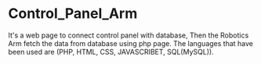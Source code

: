 # Control_Panel_Arm
It's a web page to connect control panel with database, Then the Robotics Arm fetch the data from database using php page.
The languages that have been used are (PHP, HTML, CSS, JAVASCRIBET, SQL(MySQL)).
